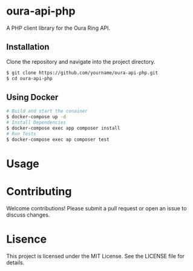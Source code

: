 # oura-api-php

A PHP client library for the Oura Ring API.

## Installation

Clone the repository and navigate into the project directory.

```bash
$ git clone https://github.com/yourname/oura-api-php.git
$ cd oura-api-php
```

## Using Docker
```bash
# Build and start the conainer
$ docker-compose up -d
# Install Dependencies
$ docker-compose exec app composer install
# Run Tests
$ docker-compose exec ap composer test
```

# Usage

# Contributing
Welcome contributions! Please submit a pull request or open an issue to discuss changes.

# Lisence
This project is licensed under the MIT License. See the LICENSE file for details.
